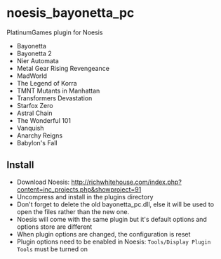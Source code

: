 # noesis_bayonetta_pc
PlatinumGames plugin for Noesis
- Bayonetta
- Bayonetta 2
- Nier Automata
- Metal Gear Rising Revengeance
- MadWorld
- The Legend of Korra
- TMNT Mutants in Manhattan
- Transformers Devastation
- Starfox Zero
- Astral Chain
- The Wonderful 101
- Vanquish
- Anarchy Reigns
- Babylon's Fall

## Install

- Download Noesis: http://richwhitehouse.com/index.php?content=inc_projects.php&showproject=91
- Uncompress and install in the plugins directory
- Don't forget to delete the old bayonetta_pc.dll, else it will be used to open the files rather than the new one.
- Noesis will come with the same plugin but it's default options and options store are different
- When plugin options are changed, the configuration is reset
- Plugin options need to be enabled in Noesis: `Tools/Display Plugin Tools` must be turned on
